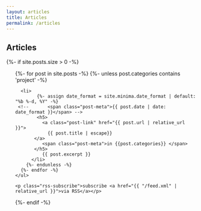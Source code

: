 ```yaml
---
layout: articles
title: Articles
permalink: /articles
---
```

## Articles
<div class="home">



  {%- if site.posts.size > 0 -%}
    <ul class="post-list">
      {%- for post in site.posts -%}
            {%- unless post.categories contains 'project'  -%}
      
      <li>
	        {%- assign date_format = site.minima.date_format | default: "%b %-d, %Y" -%}
	 <!--       <span class="post-meta">{{ post.date | date: date_format }}</span> -->
    	    <h5>
        	  <a class="post-link" href="{{ post.url | relative_url }}">
            	{{ post.title | escape}}
       	   </a>
        	  <span class="post-meta">in {{post.categories}} </span>
     	   </h5>
        	  {{ post.excerpt }}
    	  </li>
		{%- endunless -%}
      {%- endfor -%}
    </ul>

    <p class="rss-subscribe">subscribe <a href="{{ "/feed.xml" | relative_url }}">via RSS</a></p>
  {%- endif -%}

</div>
